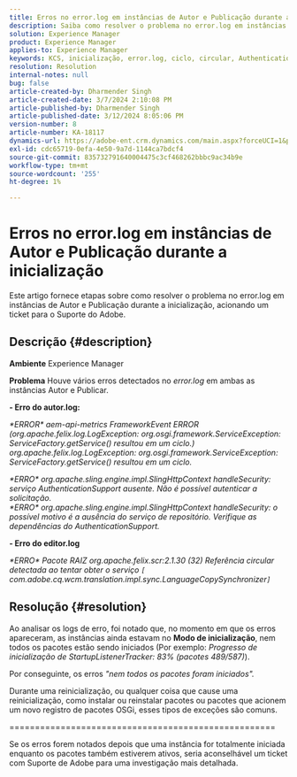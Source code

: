 ```yaml
---
title: Erros no error.log em instâncias de Autor e Publicação durante a inicialização
description: Saiba como resolver o problema no error.log em instâncias de Autor e Publicação durante a inicialização.
solution: Experience Manager
product: Experience Manager
applies-to: Experience Manager
keywords: KCS, inicialização, error.log, ciclo, circular, AuthenticationSupport, erros, Instâncias do autor, Instância de publicação, Perguntas frequentes
resolution: Resolution
internal-notes: null
bug: false
article-created-by: Dharmender Singh
article-created-date: 3/7/2024 2:10:08 PM
article-published-by: Dharmender Singh
article-published-date: 3/12/2024 8:05:06 PM
version-number: 8
article-number: KA-18117
dynamics-url: https://adobe-ent.crm.dynamics.com/main.aspx?forceUCI=1&pagetype=entityrecord&etn=knowledgearticle&id=a9330262-8cdc-ee11-904d-6045bd006d92
exl-id: cdc65719-0efa-4e50-9a7d-1144ca7bdcf4
source-git-commit: 835732791640004475c3cf468262bbbc9ac34b9e
workflow-type: tm+mt
source-wordcount: '255'
ht-degree: 1%

---
```


# Erros no error.log em instâncias de Autor e Publicação durante a inicialização


Este artigo fornece etapas sobre como resolver o problema no error.log em instâncias de Autor e Publicação durante a inicialização, acionando um ticket para o Suporte do Adobe.

## Descrição {#description}


<b>Ambiente</b>
Experience Manager

<b>Problema</b>
Houve vários erros detectados no *error.log* em ambas as instâncias Autor e Publicar.

<b>- Erro do autor.log:</b>

*\*ERROR\* aem-api-metrics FrameworkEvent ERROR (org.apache.felix.log.LogException: org.osgi.framework.ServiceException: ServiceFactory.getService() resultou em um ciclo.)
<br>org.apache.felix.log.LogException: org.osgi.framework.ServiceException: ServiceFactory.getService() resultou em um ciclo.*



*\*ERRO\* org.apache.sling.engine.impl.SlingHttpContext handleSecurity: serviço AuthenticationSupport ausente. Não é possível autenticar a solicitação.
<br>\*ERRO\* org.apache.sling.engine.impl.SlingHttpContext handleSecurity: o possível motivo é a ausência do serviço de repositório. Verifique as dependências do AuthenticationSupport.*



<b>- Erro do editor.log</b>

*\*ERRO\* Pacote RAIZ org.apache.felix.scr:2.1.30 (32) Referência circular detectada ao tentar obter o serviço `[` com.adobe.cq.wcm.translation.impl.sync.LanguageCopySynchronizer`]`*






## Resolução {#resolution}


Ao analisar os logs de erro, foi notado que, no momento em que os erros apareceram, as instâncias ainda estavam no <b>Modo de inicialização</b>, nem todos os pacotes estão sendo iniciados (Por exemplo: *Progresso de inicialização de StartupListenerTracker: 83% (pacotes 489/587)*).

Por conseguinte, os erros *&quot;nem todos os pacotes foram iniciados&quot;.*

Durante uma reinicialização, ou qualquer coisa que cause uma reinicialização, como instalar ou reinstalar pacotes ou pacotes que acionem um novo registro de pacotes OSGi, esses tipos de exceções são comuns.



====================================================

Se os erros forem notados depois que uma instância for totalmente iniciada enquanto os pacotes também estiverem ativos, seria aconselhável um ticket com Suporte de Adobe para uma investigação mais detalhada.
